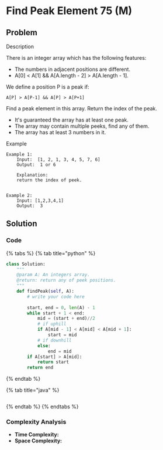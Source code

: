 # Find Peak Element 75 \(M\)

## Problem

Description

There is an integer array which has the following features:

* The numbers in adjacent positions are different.
* A\[0\] &lt; A\[1\] && A\[A.length - 2\] &gt; A\[A.length - 1\].

We define a position P is a peak if:

```text
A[P] > A[P-1] && A[P] > A[P+1]
```

Find a peak element in this array. Return the index of the peak.

* It's guaranteed the array has at least one peak.
* The array may contain multiple peeks, find any of them.
* The array has at least 3 numbers in it.

Example

```text
Example 1:
	Input:  [1, 2, 1, 3, 4, 5, 7, 6]
	Output:  1 or 6
	
	Explanation:
	return the index of peek.


Example 2:
	Input: [1,2,3,4,1]
	Output:  3
```

## Solution

### Code

{% tabs %}
{% tab title="python" %}
```python
class Solution:
    """
    @param A: An integers array.
    @return: return any of peek positions.
    """
    def findPeak(self, A):
        # write your code here
        
        start, end = 0, len(A) - 1
        while start + 1 < end:
            mid = (start + end)//2
            # if uphill
            if A[mid - 1] < A[mid] < A[mid + 1]:
                start = mid
            # if downhill
            else:
                end = mid
        if A[start] > A[mid]:
            return start
        return end
```
{% endtab %}

{% tab title="java" %}
```

```
{% endtab %}
{% endtabs %}

### Complexity Analysis

* **Time Complexity:**
* **Space Complexity:**

